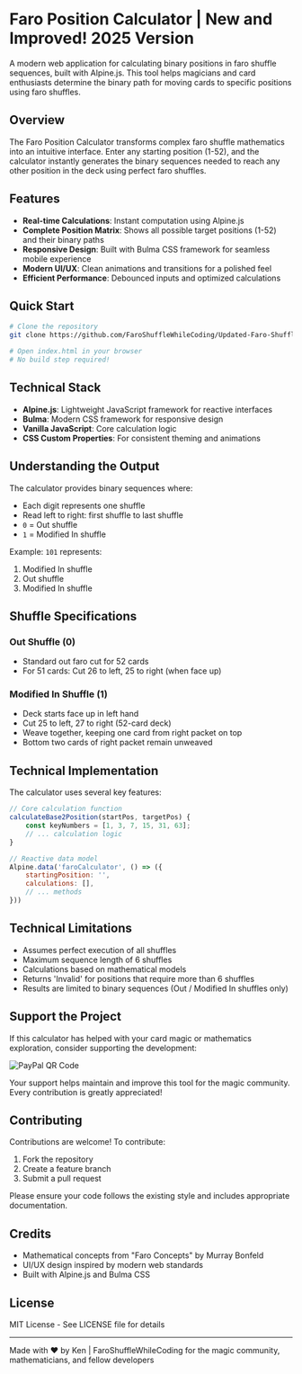 # Faro Position Calculator | New and Improved! 2025 Version

A modern web application for calculating binary positions in faro shuffle sequences, built with Alpine.js. This tool helps magicians and card enthusiasts determine the binary path for moving cards to specific positions using faro shuffles.

## Overview

The Faro Position Calculator transforms complex faro shuffle mathematics into an intuitive interface. Enter any starting position (1-52), and the calculator instantly generates the binary sequences needed to reach any other position in the deck using perfect faro shuffles.

## Features

- **Real-time Calculations**: Instant computation using Alpine.js
- **Complete Position Matrix**: Shows all possible target positions (1-52) and their binary paths
- **Responsive Design**: Built with Bulma CSS framework for seamless mobile experience
- **Modern UI/UX**: Clean animations and transitions for a polished feel
- **Efficient Performance**: Debounced inputs and optimized calculations

## Quick Start

```bash
# Clone the repository
git clone https://github.com/FaroShuffleWhileCoding/Updated-Faro-Shuffle-Tool-2025.git

# Open index.html in your browser
# No build step required!
```

## Technical Stack

- **Alpine.js**: Lightweight JavaScript framework for reactive interfaces
- **Bulma**: Modern CSS framework for responsive design
- **Vanilla JavaScript**: Core calculation logic
- **CSS Custom Properties**: For consistent theming and animations

## Understanding the Output

The calculator provides binary sequences where:
- Each digit represents one shuffle
- Read left to right: first shuffle to last shuffle
- `0` = Out shuffle
- `1` = Modified In shuffle

Example: `101` represents:
1. Modified In shuffle
2. Out shuffle
3. Modified In shuffle

## Shuffle Specifications

### Out Shuffle (0)
- Standard out faro cut for 52 cards
- For 51 cards: Cut 26 to left, 25 to right (when face up)

### Modified In Shuffle (1)
- Deck starts face up in left hand
- Cut 25 to left, 27 to right (52-card deck)
- Weave together, keeping one card from right packet on top
- Bottom two cards of right packet remain unweaved

## Technical Implementation

The calculator uses several key features:

```javascript
// Core calculation function
calculateBase2Position(startPos, targetPos) {
    const keyNumbers = [1, 3, 7, 15, 31, 63];
    // ... calculation logic
}

// Reactive data model
Alpine.data('faroCalculator', () => ({
    startingPosition: '',
    calculations: [],
    // ... methods
}))
```

## Technical Limitations

- Assumes perfect execution of all shuffles
- Maximum sequence length of 6 shuffles
- Calculations based on mathematical models
- Returns 'Invalid' for positions that require more than 6 shuffles
- Results are limited to binary sequences (Out / Modified In shuffles only)

## Support the Project

If this calculator has helped with your card magic or mathematics exploration, consider supporting the development:

![PayPal QR Code](paypal-qr.png)

Your support helps maintain and improve this tool for the magic community. Every contribution is greatly appreciated!

## Contributing

Contributions are welcome! To contribute:

1. Fork the repository
2. Create a feature branch
3. Submit a pull request

Please ensure your code follows the existing style and includes appropriate documentation.

## Credits

- Mathematical concepts from "Faro Concepts" by Murray Bonfeld
- UI/UX design inspired by modern web standards
- Built with Alpine.js and Bulma CSS

## License

MIT License - See LICENSE file for details

---

Made with ♥️ by Ken | FaroShuffleWhileCoding for the magic community, mathematicians, and fellow developers
